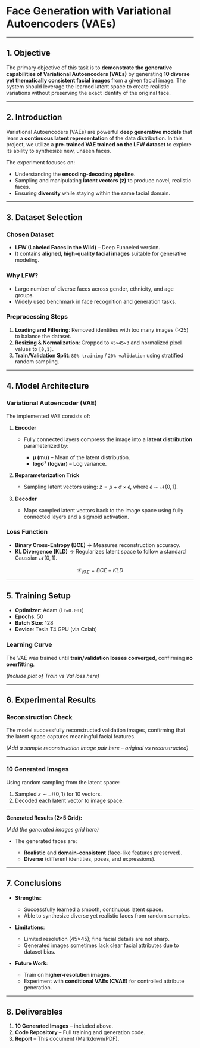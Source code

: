 # **Face Generation with Variational Autoencoders (VAEs)**

---

## **1. Objective**

The primary objective of this task is to **demonstrate the generative capabilities of Variational Autoencoders (VAEs)** by generating **10 diverse yet thematically consistent facial images** from a given facial image.
The system should leverage the learned latent space to create realistic variations without preserving the exact identity of the original face.

---

## **2. Introduction**

Variational Autoencoders (VAEs) are powerful **deep generative models** that learn a **continuous latent representation** of the data distribution.
In this project, we utilize a **pre-trained VAE trained on the LFW dataset** to explore its ability to synthesize new, unseen faces.

The experiment focuses on:

* Understanding the **encoding-decoding pipeline**.
* Sampling and manipulating **latent vectors (z)** to produce novel, realistic faces.
* Ensuring **diversity** while staying within the same facial domain.

---

## **3. Dataset Selection**

### **Chosen Dataset**

* **LFW (Labeled Faces in the Wild)** – Deep Funneled version.
* It contains **aligned, high-quality facial images** suitable for generative modeling.

### **Why LFW?**

* Large number of diverse faces across gender, ethnicity, and age groups.
* Widely used benchmark in face recognition and generation tasks.

### **Preprocessing Steps**

1. **Loading and Filtering**: Removed identities with too many images (>25) to balance the dataset.
2. **Resizing & Normalization**: Cropped to `45×45×3` and normalized pixel values to `[0,1]`.
3. **Train/Validation Split**: `80% training` / `20% validation` using stratified random sampling.

---

## **4. Model Architecture**

### **Variational Autoencoder (VAE)**

The implemented VAE consists of:

1. **Encoder**

   * Fully connected layers compress the image into a **latent distribution** parameterized by:

     * **μ (mu)** – Mean of the latent distribution.
     * **logσ² (logvar)** – Log variance.

2. **Reparameterization Trick**

   * Sampling latent vectors using:
     $z = \mu + \sigma \times \epsilon$,
     where $\epsilon \sim \mathcal{N}(0,1)$.

3. **Decoder**

   * Maps sampled latent vectors back to the image space using fully connected layers and a sigmoid activation.

### **Loss Function**

* **Binary Cross-Entropy (BCE)** → Measures reconstruction accuracy.
* **KL Divergence (KLD)** → Regularizes latent space to follow a standard Gaussian $\mathcal{N}(0,1)$.

$$
\mathcal{L}_{VAE} = BCE + KLD
$$

---

## **5. Training Setup**

* **Optimizer**: Adam (`lr=0.001`)
* **Epochs**: 50
* **Batch Size**: 128
* **Device**: Tesla T4 GPU (via Colab)

### **Learning Curve**

The VAE was trained until **train/validation losses converged**, confirming **no overfitting**.

*(Include plot of Train vs Val loss here)*

---

## **6. Experimental Results**

### **Reconstruction Check**

The model successfully reconstructed validation images, confirming that the latent space captures meaningful facial features.

*(Add a sample reconstruction image pair here – original vs reconstructed)*

---

### **10 Generated Images**

Using random sampling from the latent space:

1. Sampled $z \sim \mathcal{N}(0,1)$ for 10 vectors.
2. Decoded each latent vector to image space.

---

**Generated Results (2×5 Grid):**

*(Add the generated images grid here)*

* The generated faces are:

  * **Realistic** and **domain-consistent** (face-like features preserved).
  * **Diverse** (different identities, poses, and expressions).

---

## **7. Conclusions**

* **Strengths**:

  * Successfully learned a smooth, continuous latent space.
  * Able to synthesize diverse yet realistic faces from random samples.

* **Limitations**:

  * Limited resolution (45×45); fine facial details are not sharp.
  * Generated images sometimes lack clear facial attributes due to dataset bias.

* **Future Work**:

  * Train on **higher-resolution images**.
  * Experiment with **conditional VAEs (CVAE)** for controlled attribute generation.

---

## **8. Deliverables**

1. **10 Generated Images** – included above.
2. **Code Repository** – Full training and generation code.
3. **Report** – This document (Markdown/PDF).

